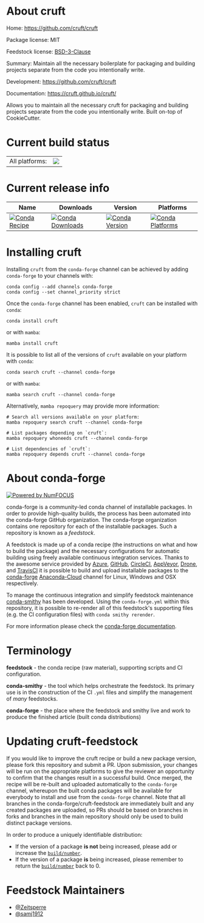 About cruft
===========

Home: https://github.com/cruft/cruft

Package license: MIT

Feedstock license: [BSD-3-Clause](https://github.com/conda-forge/cruft-feedstock/blob/main/LICENSE.txt)

Summary: Maintain all the necessary boilerplate for packaging and building projects separate from the code you intentionally write.

Development: https://github.com/cruft/cruft

Documentation: https://cruft.github.io/cruft/

Allows you to maintain all the necessary cruft for packaging and
building projects separate from the code you intentionally write.
Built on-top of CookieCutter.


Current build status
====================


<table><tr><td>All platforms:</td>
    <td>
      <a href="https://dev.azure.com/conda-forge/feedstock-builds/_build/latest?definitionId=10583&branchName=main">
        <img src="https://dev.azure.com/conda-forge/feedstock-builds/_apis/build/status/cruft-feedstock?branchName=main">
      </a>
    </td>
  </tr>
</table>

Current release info
====================

| Name | Downloads | Version | Platforms |
| --- | --- | --- | --- |
| [![Conda Recipe](https://img.shields.io/badge/recipe-cruft-green.svg)](https://anaconda.org/conda-forge/cruft) | [![Conda Downloads](https://img.shields.io/conda/dn/conda-forge/cruft.svg)](https://anaconda.org/conda-forge/cruft) | [![Conda Version](https://img.shields.io/conda/vn/conda-forge/cruft.svg)](https://anaconda.org/conda-forge/cruft) | [![Conda Platforms](https://img.shields.io/conda/pn/conda-forge/cruft.svg)](https://anaconda.org/conda-forge/cruft) |

Installing cruft
================

Installing `cruft` from the `conda-forge` channel can be achieved by adding `conda-forge` to your channels with:

```
conda config --add channels conda-forge
conda config --set channel_priority strict
```

Once the `conda-forge` channel has been enabled, `cruft` can be installed with `conda`:

```
conda install cruft
```

or with `mamba`:

```
mamba install cruft
```

It is possible to list all of the versions of `cruft` available on your platform with `conda`:

```
conda search cruft --channel conda-forge
```

or with `mamba`:

```
mamba search cruft --channel conda-forge
```

Alternatively, `mamba repoquery` may provide more information:

```
# Search all versions available on your platform:
mamba repoquery search cruft --channel conda-forge

# List packages depending on `cruft`:
mamba repoquery whoneeds cruft --channel conda-forge

# List dependencies of `cruft`:
mamba repoquery depends cruft --channel conda-forge
```


About conda-forge
=================

[![Powered by
NumFOCUS](https://img.shields.io/badge/powered%20by-NumFOCUS-orange.svg?style=flat&colorA=E1523D&colorB=007D8A)](https://numfocus.org)

conda-forge is a community-led conda channel of installable packages.
In order to provide high-quality builds, the process has been automated into the
conda-forge GitHub organization. The conda-forge organization contains one repository
for each of the installable packages. Such a repository is known as a *feedstock*.

A feedstock is made up of a conda recipe (the instructions on what and how to build
the package) and the necessary configurations for automatic building using freely
available continuous integration services. Thanks to the awesome service provided by
[Azure](https://azure.microsoft.com/en-us/services/devops/), [GitHub](https://github.com/),
[CircleCI](https://circleci.com/), [AppVeyor](https://www.appveyor.com/),
[Drone](https://cloud.drone.io/welcome), and [TravisCI](https://travis-ci.com/)
it is possible to build and upload installable packages to the
[conda-forge](https://anaconda.org/conda-forge) [Anaconda-Cloud](https://anaconda.org/)
channel for Linux, Windows and OSX respectively.

To manage the continuous integration and simplify feedstock maintenance
[conda-smithy](https://github.com/conda-forge/conda-smithy) has been developed.
Using the ``conda-forge.yml`` within this repository, it is possible to re-render all of
this feedstock's supporting files (e.g. the CI configuration files) with ``conda smithy rerender``.

For more information please check the [conda-forge documentation](https://conda-forge.org/docs/).

Terminology
===========

**feedstock** - the conda recipe (raw material), supporting scripts and CI configuration.

**conda-smithy** - the tool which helps orchestrate the feedstock.
                   Its primary use is in the construction of the CI ``.yml`` files
                   and simplify the management of *many* feedstocks.

**conda-forge** - the place where the feedstock and smithy live and work to
                  produce the finished article (built conda distributions)


Updating cruft-feedstock
========================

If you would like to improve the cruft recipe or build a new
package version, please fork this repository and submit a PR. Upon submission,
your changes will be run on the appropriate platforms to give the reviewer an
opportunity to confirm that the changes result in a successful build. Once
merged, the recipe will be re-built and uploaded automatically to the
`conda-forge` channel, whereupon the built conda packages will be available for
everybody to install and use from the `conda-forge` channel.
Note that all branches in the conda-forge/cruft-feedstock are
immediately built and any created packages are uploaded, so PRs should be based
on branches in forks and branches in the main repository should only be used to
build distinct package versions.

In order to produce a uniquely identifiable distribution:
 * If the version of a package **is not** being increased, please add or increase
   the [``build/number``](https://docs.conda.io/projects/conda-build/en/latest/resources/define-metadata.html#build-number-and-string).
 * If the version of a package **is** being increased, please remember to return
   the [``build/number``](https://docs.conda.io/projects/conda-build/en/latest/resources/define-metadata.html#build-number-and-string)
   back to 0.

Feedstock Maintainers
=====================

* [@Zeitsperre](https://github.com/Zeitsperre/)
* [@samj1912](https://github.com/samj1912/)

